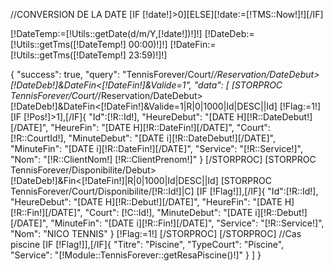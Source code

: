 //CONVERSION DE LA DATE
[IF [!date!]>0][ELSE][!date:=[!TMS::Now!]!][/IF]

[!DateTemp:=[!Utils::getDate(d/m/Y,[!date!])!]!]
[!DateDeb:=[!Utils::getTms([!DateTemp!] 00:00)!]!]
[!DateFin:=[!Utils::getTms([!DateTemp!] 23:59)!]!]

{
    "success": true,
    "query": "TennisForever/Court/*/Reservation/DateDebut>[!DateDeb!]&DateFin<[!DateFin!]&Valide=1",
    "data": [
    [STORPROC TennisForever/Court/*/Reservation/DateDebut>[!DateDeb!]&DateFin<[!DateFin!]&Valide=1|R|0|1000|Id|DESC||Id]
        [!Flag:=1!]
        [IF [!Pos!]>1],[/IF]{
            "Id":[!R::Id!],
            "HeureDebut": "[DATE H][!R::DateDebut!][/DATE]",
            "HeureFin": "[DATE H][!R::DateFin!][/DATE]",
            "Court": [!R::CourtId!],
            "MinuteDebut": "[DATE i][!R::DateDebut!][/DATE]",
            "MinuteFin": "[DATE i][!R::DateFin!][/DATE]",
            "Service": "[!R::Service!]",
            "Nom": "[!R::ClientNom!] [!R::ClientPrenom!]"
        }
    [/STORPROC]
[STORPROC TennisForever/Disponibilite/Debut>[!DateDeb!]&Fin<[!DateFin!]|R|0|1000|Id|DESC||Id]
    [STORPROC TennisForever/Court/Disponibilite/[!R::Id!]|C]
        [IF [!Flag!]],[/IF]{
            "Id":[!R::Id!],
            "HeureDebut": "[DATE H][!R::Debut!][/DATE]",
            "HeureFin": "[DATE H][!R::Fin!][/DATE]",
            "Court": [!C::Id!],
            "MinuteDebut": "[DATE i][!R::Debut!][/DATE]",
            "MinuteFin": "[DATE i][!R::Fin!][/DATE]",
            "Service": "[!R::Service!]",
            "Nom": "NICO TENNIS"
        }
        [!Flag:=1!]
    [/STORPROC]
[/STORPROC]
    //Cas piscine
    [IF [!Flag!]],[/IF]{
        "Titre": "Piscine",
        "TypeCourt": "Piscine",
        "Service": "[!Module::TennisForever::getResaPiscine()!]"
    }
]
}